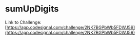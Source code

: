 # sumUpDigits

Link to Challenge: [https://app.codesignal.com/challenge/2NK7BGPbWb5FDWJ59](https://app.codesignal.com/challenge/2NK7BGPbWb5FDWJ59)
